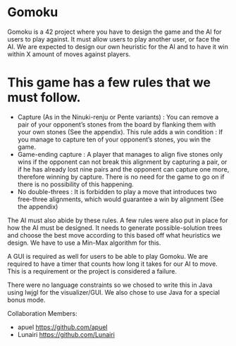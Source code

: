 # Gomoku

Gomoku is a 42 project where you have to design the game and the AI for users to play against. It must allow users to play another user, or face the AI. We are expected to design our own heuristic for the AI and to have it win within X amount of moves against players.

# This game has a few rules that we must follow.
- Capture (As in the Ninuki-renju or Pente variants) : You can remove a pair of your
opponent’s stones from the board by flanking them with your own stones (See the
appendix). This rule adds a win condition : If you manage to capture ten of your
opponent’s stones, you win the game.
- Game-ending capture : A player that manages to align five stones only wins if the
opponent can not break this alignment by capturing a pair, or if he has already lost
nine pairs and the opponent can capture one more, therefore winning by capture.
There is no need for the game to go on if there is no possibility of this happening.
- No double-threes : It is forbidden to play a move that introduces two free-three
alignments, which would guarantee a win by alignment (See the appendix)

The AI must also abide by these rules. A few rules were also put in place for how the AI must be designed. It needs to generate possible-solution trees and choose the best move according to this based off what heuristics we design. We have to use a Min-Max algorithm for this. 

A GUI is required as well for users to be able to play Gomoku. We are required to have a timer that counts how long it takes for our AI to move. This is a requirement or the project is considered a failure.

There were no language constraints so we chosed to write this in Java using lwjgl for the visualizer/GUI. We also chose to use Java for a special bonus mode.
  
  Collaboration Members:
  - apuel https://github.com/apuel
  - Lunairi https://github.com/Lunairi
